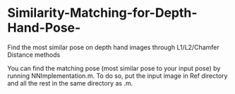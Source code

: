# Similarity-Matching-for-Depth-Hand-Pose-
Find the most similar pose on depth hand images through L1/L2/Chamfer Distance methods

You can find the matching pose (most similar pose to your input pose) by running NNImplementation.m. To do so, put the input image in Ref directory and all the rest in the same directory as .m. 

